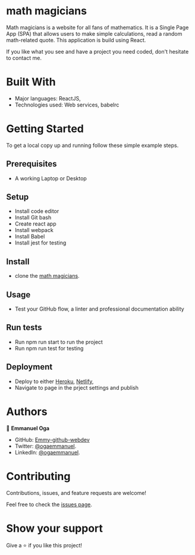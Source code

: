 # math magicians

Math magicians is a website for all fans of mathematics. It is a Single Page App (SPA) that allows users to make simple calculations, read a random math-related quote.
This application is build using React.


If you like what you see and have a project you need coded, don't hesitate to contact me.



# Built With


- Major languages: ReactJS,
- Technologies used: Web services, babelrc


# Getting Started


To get a local copy up and running follow these simple example steps.

## Prerequisites
- A working Laptop or Desktop
## Setup
- Install code editor
- Install Git bash
- Create react app
- Install webpack
- Install Babel
- Install jest for testing
## Install
- clone the [math magicians](https://github.com/Emmy-github-webdev/math-magicians).
## Usage
- Test your GitHub flow, a linter and professional documentation ability
## Run tests
- Run npm run start to run the project
- Run npm run test for testing
## Deployment
- Deploy to either [Heroku](https://www.heroku.com/), [Netlify](https://www.netlify.com/),
- Navigate to page in the prject settings and publish
# Authors
👤 **Emmanuel Oga**
- GitHub: [Emmy-github-webdev](https://github.com/Emmy-github-webdev)
- Twitter: [@ogaemmanuel](https://twitter.com/OgaemmanuelOga).
- LinkedIn: [@ogaemmanuel](https://www.linkedin.com/in/emmanuel-oga-16171584/).


# Contributing

Contributions, issues, and feature requests are welcome!

Feel free to check the [issues page](https://github.com/Emmy-github-webdev/math-magicians/issues).

# Show your support

Give a :star: if you like this project!

